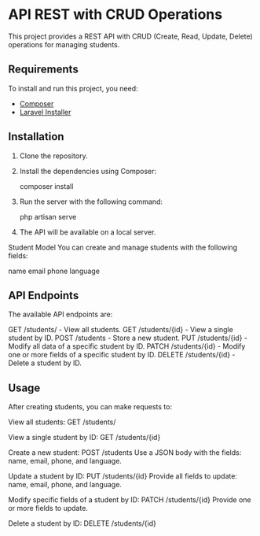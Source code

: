 # API REST with CRUD Operations

This project provides a REST API with CRUD (Create, Read, Update, Delete) operations for managing students. 

## Requirements

To install and run this project, you need:
- [Composer](https://getcomposer.org/)
- [Laravel Installer](https://laravel.com/docs/installation)

## Installation

1. Clone the repository.
2. Install the dependencies using Composer:

   composer install

3. Run the server with the following command:

    php artisan serve

4. The API will be available on a local server.

Student Model
You can create and manage students with the following fields:

name
email
phone
language

## API Endpoints
The available API endpoints are:

GET /students/ - View all students.
GET /students/{id} - View a single student by ID.
POST /students - Store a new student.
PUT /students/{id} - Modify all data of a specific student by ID.
PATCH /students/{id} - Modify one or more fields of a specific student by ID.
DELETE /students/{id} - Delete a student by ID.

## Usage
After creating students, you can make requests to:

View all students:
GET /students/

View a single student by ID:
GET /students/{id}

Create a new student:
POST /students
Use a JSON body with the fields: name, email, phone, and language.

Update a student by ID:
PUT /students/{id}
Provide all fields to update: name, email, phone, and language.

Modify specific fields of a student by ID:
PATCH /students/{id}
Provide one or more fields to update.

Delete a student by ID:
DELETE /students/{id}
